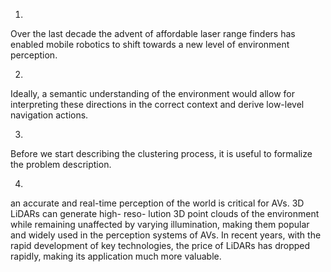 1.

Over the last decade the advent of affordable laser range finders has enabled mobile robotics to shift towards a new level of environment perception.

2.

Ideally, a semantic understanding of the environment would allow for interpreting these directions in the correct context and derive low-level navigation actions.

3.

Before we start describing the clustering process, it is useful to formalize the problem description.

4.

an accurate and real-time perception of the world is critical for AVs. 3D LiDARs can generate high- reso-
lution 3D point clouds of the environment while remaining unaffected by varying illumination, making them popular and widely used in the perception systems of AVs. In recent years, with the rapid development of key technologies, the price of LiDARs has dropped rapidly, making its application much more valuable.